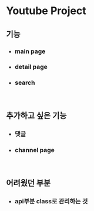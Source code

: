 # Youtube Project

## 기능

- ### main page
- ### detail page
- ### search

<br/>

## 추가하고 싶은 기능

- ### 댓글
- ### channel page

<br/>

## 어려웠던 부분

- ### api부분 class로 관리하는 것
